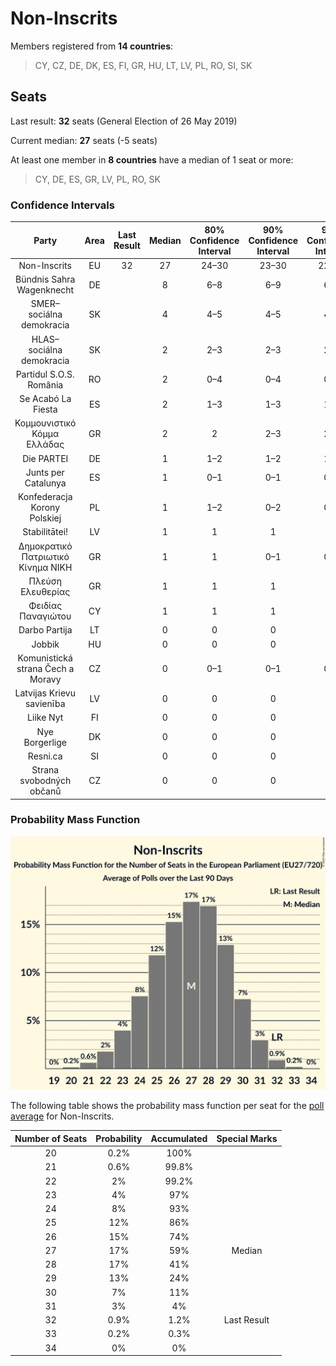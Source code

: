 # Non-Inscrits

Members registered from **14 countries**:

> CY, CZ, DE, DK, ES, FI, GR, HU, LT, LV, PL, RO, SI, SK

## Seats

Last result: **32** seats (General Election of 26 May 2019)

Current median: **27** seats (-5 seats)

At least one member in **8 countries** have a median of 1 seat or more:

> CY, DE, ES, GR, LV, PL, RO, SK

### Confidence Intervals

| Party | Area | Last Result | Median | 80% Confidence Interval | 90% Confidence Interval | 95% Confidence Interval | 99% Confidence Interval |
|:-----:|:----:|:-----------:|:------:|:-----------------------:|:-----------------------:|:-----------------------:|:-----------------------:|
| Non-Inscrits | EU | 32 | 27 | 24–30 | 23–30 | 22–31 | 21–32 |
| Bündnis Sahra Wagenknecht | DE | | 8 | 6–8 | 6–9 | 6–9 | 6–9 |
| SMER–sociálna demokracia | SK | | 4 | 4–5 | 4–5 | 4–5 | 4–6 |
| HLAS–sociálna demokracia | SK | | 2 | 2–3 | 2–3 | 2–3 | 2–4 |
| Partidul S.O.S. România | RO | | 2 | 0–4 | 0–4 | 0–4 | 0–4 |
| Se Acabó La Fiesta | ES | | 2 | 1–3 | 1–3 | 1–3 | 1–4 |
| Κομμουνιστικό Κόμμα Ελλάδας | GR | | 2 | 2 | 2–3 | 2–3 | 1–3 |
| Die PARTEI | DE | | 1 | 1–2 | 1–2 | 1–2 | 0–2 |
| Junts per Catalunya | ES | | 1 | 0–1 | 0–1 | 0–2 | 0–2 |
| Konfederacja Korony Polskiej | PL | | 1 | 1–2 | 0–2 | 0–2 | 0–2 |
| Stabilitātei! | LV | | 1 | 1 | 1 | 1 | 1 |
| Δημοκρατικό Πατριωτικό Κίνημα ΝΙΚΗ | GR | | 1 | 1 | 0–1 | 0–1 | 0–2 |
| Πλεύση Ελευθερίας | GR | | 1 | 1 | 1 | 1 | 0–1 |
| Φειδίας Παναγιώτου | CY | | 1 | 1 | 1 | 1 | 1 |
| Darbo Partija | LT | | 0 | 0 | 0 | 0 | 0 |
| Jobbik | HU | | 0 | 0 | 0 | 0 | 0 |
| Komunistická strana Čech a Moravy | CZ | | 0 | 0–1 | 0–1 | 0–1 | 0–2 |
| Latvijas Krievu savienība | LV | | 0 | 0 | 0 | 0 | 0 |
| Liike Nyt | FI | | 0 | 0 | 0 | 0 | 0 |
| Nye Borgerlige | DK | | 0 | 0 | 0 | 0 | 0 |
| Resni.ca | SI | | 0 | 0 | 0 | 0 | 0 |
| Strana svobodných občanů | CZ | | 0 | 0 | 0 | 0 | 0 |

### Probability Mass Function

![Graph with seats probability mass function not yet produced](average-2024-10-31-seats-pmf-non-inscrits.png "Seats Probability Mass Function")

The following table shows the probability mass function per seat for the [poll average](average-2024-10-31.html) for Non-Inscrits.

| Number of Seats | Probability | Accumulated | Special Marks |
|:---------------:|:-----------:|:-----------:|:-------------:|
| 20 | 0.2% | 100% |  |
| 21 | 0.6% | 99.8% |  |
| 22 | 2% | 99.2% |  |
| 23 | 4% | 97% |  |
| 24 | 8% | 93% |  |
| 25 | 12% | 86% |  |
| 26 | 15% | 74% |  |
| 27 | 17% | 59% | Median |
| 28 | 17% | 41% |  |
| 29 | 13% | 24% |  |
| 30 | 7% | 11% |  |
| 31 | 3% | 4% |  |
| 32 | 0.9% | 1.2% | Last Result |
| 33 | 0.2% | 0.3% |  |
| 34 | 0% | 0% |  |


